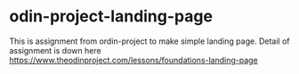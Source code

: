 # odin-project-landing-page
This is assignment from ordin-project to make simple landing page.
Detail of assignment is down here
<a>https://www.theodinproject.com/lessons/foundations-landing-page</a>
